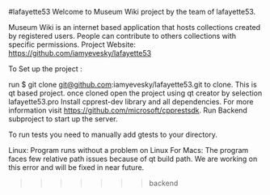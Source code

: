 #lafayette53
Welcome to Museum Wiki project by the team of lafayette53.

Museum Wiki is an internet based application that hosts collections created 
by registered users. People can contribute to others collections with specific
permissions. 
Project Website: https://github.com/iamyevesky/lafayette53 

To Set up the project :

run $ git clone git@github.com:iamyevesky/lafayette53.git to clone.
This is	qt based project. 
once cloned open the project using qt creator by selection lafayette53.pro
Install cpprest-dev library and all dependencies. For more information visit https://github.com/microsoft/cpprestsdk.
Run Backend subproject to start up the server.

To run tests you need to manually add gtests to	your directory.

Linux: Program runs without a problem on Linux
For Macs: The program faces few relative path issues because of qt build
path. We are working on	this error and will be fixed in	near future.
>>>>>>> backend
